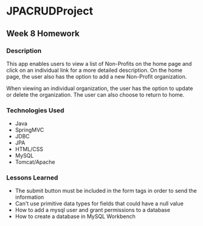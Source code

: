 # JPACRUDProject

## Week 8 Homework

### Description
This app enables users to view a list of Non-Profits on the home page and click on an individual link for a more detailed description. On the home page, the user also has the option to add a new Non-Profit organization. 

When viewing an individual organization, the user has the option to update or delete the organization. The user can also choose to return to home. 

### Technologies Used
- Java
- SpringMVC
- JDBC
- JPA
- HTML/CSS
- MySQL
- Tomcat/Apache

### Lessons Learned
* The submit button must be included in the form tags in order to send the information
* Can't use primitive data types for fields that could have a null value
* How to add a mysql user and grant permissions to a database
* How to create a database in MySQL Workbench
